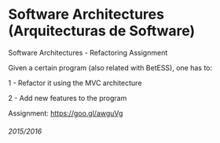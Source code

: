 # Software Architectures (Arquitecturas de Software)
Software Architectures - Refactoring Assignment

Given a certain program (also related with BetESS), one has to:

1 - Refactor it using the MVC architecture

2 - Add new features to the program

Assignment: https://goo.gl/awguVg


###### 2015/2016

